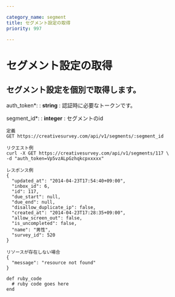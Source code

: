 ```yaml
---

category_name: segment
title: セグメント設定の取得
priority: 997

---
```


# セグメント設定の取得

## セグメント設定を個別で取得します。

auth_token*:
: __string__
: 認証時に必要なトークンです。

segment_id*:
: __integer__
: セグメントのid

~~~
定義
GET https://creativesurvey.com/api/v1/segments/:segment_id

リクエスト例
curl -X GET https://creativesurvey.com/api/v1/segments/117 \
-d "auth_token=Vp5vzALpGzhqkcpxxxxx"

レスポンス例
{
  "updated_at": "2014-04-23T17:54:40+09:00",
  "inbox_id": 6,
  "id": 117,
  "due_start": null,
  "due_end": null,
  "disallow_duplicate_ip": false,
  "created_at": "2014-04-23T17:28:35+09:00",
  "allow_screen_out": false,
  "is_uncompleted": false,
  "name": "男性",
  "survey_id": 520
}

リソースが存在しない場合
{
  "message": "resource not found"
}
~~~

~~~
def ruby_code
  # ruby code goes here
end
~~~

